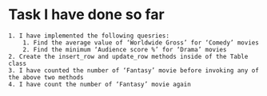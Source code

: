 # Task I have done so far

    1. I have implemented the following quesries: 
        1. Find the average value of ‘Worldwide Gross’ for ‘Comedy’ movies
        2. Find the minimum ‘Audience score %’ for ‘Drama’ movies
    2. Create the insert_row and update_row methods inside of the Table class
    3. I have counted the number of ‘Fantasy’ movie before invoking any of the above two methods
    4. I have count the number of ‘Fantasy’ movie again
